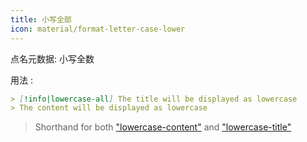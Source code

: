 ```yaml
---
title: 小写全部
icon: material/format-letter-case-lower
---
```


点名元数据: 小写全数

用法 :
```md
> [!info|lowercase-all] The title will be displayed as lowercase
> The content will be displayed as lowercase
```
> Shorthand for both ["lowercase-content"](../content-styling/page-5.md) and ["lowercase-title"](../title-styling/page-15.md)